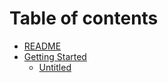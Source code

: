 # Table of contents

* [README](README.md)
* [Getting Started](getting-started/README.md)
  * [Untitled](getting-started/untitled.md)

